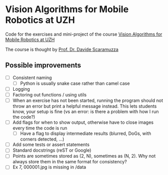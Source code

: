 # Vision Algorithms for Mobile Robotics at UZH

Code for the exercises and mini-project of the course [Vision Algorithms for Mobile Robotics at UZH](https://rpg.ifi.uzh.ch/teaching.html)

The course is thought by [Prof. Dr. Davide Scaramuzza](https://rpg.ifi.uzh.ch/people_scaramuzza.html)

## Possible improvements

- [ ] Consistent naming
  - [ ] Python is usually snake case rather than camel case
- [ ] Logging
- [ ] Factoring out functions / using utils
- [ ] When an exercise has not been started, running the program should not throw an error but print a helpful message instead. This lets students
know, your setup is fine (vs an error: is there a problem with how I run the code?)
- [ ] Add flags for when to show output, otherwise have to close images every time the code is run
  - [ ] Have a flag to display intermediate results (blurred, DoGs, with corners detected, ...)
- [ ] Add some tests or assert statements
- [ ] Standard docstrings (reST or Google)
- [ ] Points are sometimes stored as (2, N), sometimes as (N, 2). Why not always store them in the same format for consistency?
- [ ] Ex 7, 000001.jpg is missing in /data
